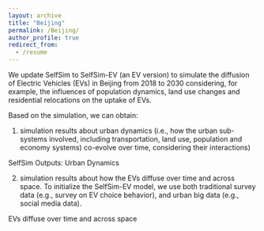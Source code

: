 ```yaml
---
layout: archive
title: "Beijing"
permalink: /Beijing/
author_profile: true
redirect_from:
  - /resume
---
```


We update SelfSim to SelfSim-EV (an EV version) to simulate the diffusion of Electric Vehicles (EVs) in Beijing from 2018 to 2030 considering, for example, the influences of population dynamics, land use changes and residential relocations on the uptake of EVs. 

Based on the simulation, we can obtain:

1) simulation results about urban dynamics (i.e., how the urban sub-systems involved, including transportation, land use, population and economy systems) co-evolve over time, considering their interactions)

SelfSim Outputs: Urban Dynamics

2) simulation results about how the EVs diffuse over time and across space. To initialize the SelfSim-EV model, we use both traditional survey data (e.g., survey on EV choice behavior), and urban big data (e.g., social media data). 

EVs diffuse over time and across space

